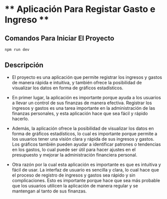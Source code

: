 # ** Aplicación Para Registar Gasto e Ingreso **

## Comandos Para Iniciar El Proyecto

```bash
npm run dev
```

## Descripción
- El proyecto es una aplicación que permite registrar los ingresos y gastos de manera rápida e intuitiva, y también ofrece la posibilidad de visualizar los datos en forma de gráficos estadísticos.

- En primer lugar, la aplicación es importante porque ayuda a los usuarios a llevar un control de sus finanzas de manera efectiva. Registrar los ingresos y gastos es una tarea importante en la administración de las finanzas personales, y esta aplicación hace que sea fácil y rápido hacerlo.

- Además, la aplicación ofrece la posibilidad de visualizar los datos en forma de gráficos estadísticos, lo cual es importante porque permite a los usuarios tener una visión clara y rápida de sus ingresos y gastos. Los gráficos también pueden ayudar a identificar patrones o tendencias en los gastos, lo cual puede ser útil para hacer ajustes en el presupuesto y mejorar la administración financiera personal.

- Otra razón por la cual esta aplicación es importante es que es intuitiva y fácil de usar. La interfaz de usuario es sencilla y clara, lo cual hace que el proceso de registro de ingresos y gastos sea rápido y sin complicaciones. Esto es importante porque hace que sea más probable que los usuarios utilicen la aplicación de manera regular y se mantengan al tanto de sus finanzas.
